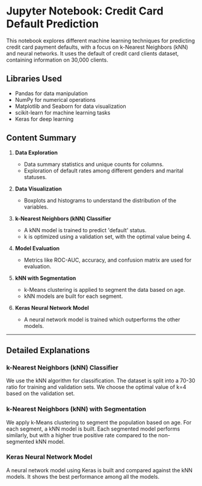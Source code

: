 

# Jupyter Notebook: Credit Card Default Prediction

This notebook explores different machine learning techniques for predicting credit card payment defaults, with a focus on k-Nearest Neighbors (kNN) and neural networks. It uses the default of credit card clients dataset, containing information on 30,000 clients.

## Libraries Used

- Pandas for data manipulation
- NumPy for numerical operations
- Matplotlib and Seaborn for data visualization
- scikit-learn for machine learning tasks
- Keras for deep learning

## Content Summary

1. **Data Exploration**

   - Data summary statistics and unique counts for columns.
   - Exploration of default rates among different genders and marital statuses.
2. **Data Visualization**

   - Boxplots and histograms to understand the distribution of the variables.
3. **k-Nearest Neighbors (kNN) Classifier**

   - A kNN model is trained to predict 'default' status.
   - k is optimized using a validation set, with the optimal value being 4.
4. **Model Evaluation**

   - Metrics like ROC-AUC, accuracy, and confusion matrix are used for evaluation.
5. **kNN with Segmentation**

   - k-Means clustering is applied to segment the data based on age.
   - kNN models are built for each segment.
6. **Keras Neural Network Model**

   - A neural network model is trained which outperforms the other models.

---

## Detailed Explanations

### k-Nearest Neighbors (kNN) Classifier

We use the kNN algorithm for classification. The dataset is split into a 70-30 ratio for training and validation sets. We choose the optimal value of k=4 based on the validation set.

### k-Nearest Neighbors (kNN) with Segmentation

We apply k-Means clustering to segment the population based on age. For each segment, a kNN model is built. Each segmented model performs similarly, but with a higher true positive rate compared to the non-segmented kNN model.

### Keras Neural Network Model

A neural network model using Keras is built and compared against the kNN models. It shows the best performance among all the models.
